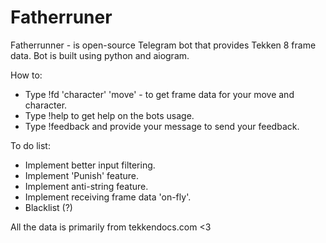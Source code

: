 # Fatherruner

Fatherrunner - is open-source Telegram bot that provides Tekken 8 frame data.
Bot is built using python and aiogram.

How to:
- Type !fd 'character' 'move' - to get frame data for your move and character.
- Type !help to get help on the bots usage.
- Type !feedback and provide your message to send your feedback.

To do list:
- Implement better input filtering.
- Implement 'Punish' feature.
- Implement anti-string feature.
- Implement receiving frame data 'on-fly'.
- Blacklist (?)

All the data is primarily from tekkendocs.com <3